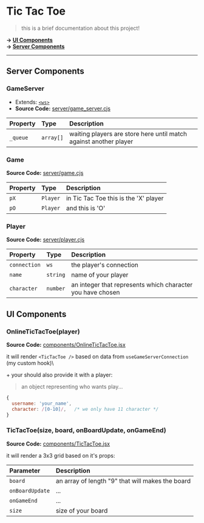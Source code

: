 
# Tic Tac Toe

> this is a brief documentation about this project!

**&rarr; [UI Components](#ui-components)**\
**&rarr; [Server Components](#server-components)**

---

## Server Components

### GameServer

- Extends: [`<ws>`](https://github.com/websockets/ws/blob/master/doc/ws.md)
- **Source Code:** [server/game_server.cjs](/server/game_server.cjs)


| Property | Type     | Description                |
| :-------- | :------- | :------------------------- |
| `_queue` | `array[]` | waiting players are store here until match against another player |

### Game
**Source Code:** [server/game.cjs](/server/game.cjs)

| Property | Type     | Description                |
| :-------- | :------- | :------------------------- |
| `pX` | `Player` | in Tic Tac Toe this is the 'X' player |
| `pO` | `Player` | and this is 'O' |

### Player
**Source Code:** [server/player.cjs](/server/player.cjs)

| Property | Type     | Description                |
| :-------- | :------- | :------------------------- |
| `connection` | `ws` | the player's connection |
| `name` | `string` | name of your player |
| `character` | `number` | an integer that represents which character you have chosen |

## UI Components
### OnlineTicTacToe(player)

**Source Code:** [components/OnlineTicTacToe.jsx](/components/OnlineTicTacToe.jsx)

it will render `<TicTacToe />` based on data from `useGameServerConnection` (my custom hook)\

\+ your should also provide it with a player:
> an object representing who wants play...
```js
{
  username: 'your_name',
  character: /[0-10]/,   /* we only have 11 character */
}
```
### TicTacToe(size, board, onBoardUpdate, onGameEnd)

**Source Code:** [components/TicTacToe.jsx](/components/TicTacToe.jsx)

it will render a 3x3 grid based on it's props:

| Parameter | Description                |
| :-------- | :------------------------- |
| `board` | an array of length "9" that will makes the board |
| `onBoardUpdate` | ... |
| `onGameEnd` | ... |
| `size` | size of your board |

